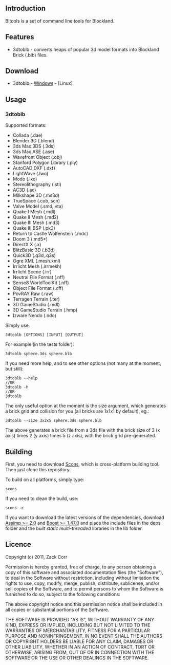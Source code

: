 ## Introduction

Bltools is a set of command line tools for Blockland.

## Features

* 3dtoblb - converts heaps of popular 3d model formats into Blockland Brick (.blb) files.

## Download

* 3dtoblb - [Windows]() - [Linux]

## Usage

### 3dtoblb

Supported formats:

* Collada (.dae)
* Blender 3D (.blend)
* 3ds Max 3DS (.3ds)
* 3ds Max ASE (.ase)
* Wavefront Object (.obj)
* Stanford Polygon Library (.ply)
* AutoCAD DXF (.dxf)
* LightWave (.lwo)
* Modo (.lxo)
* Stereolithography (.stl)
* AC3D (.ac)
* Milkshape 3D (.ms3d)
* TrueSpace (.cob,.scn)
* Valve Model (.smd,.vta)
* Quake I Mesh (.mdl)
* Quake II Mesh (.md2)
* Quake III Mesh (.md3)
* Quake III BSP (.pk3)
* Return to Castle Wolfenstein (.mdc)
* Doom 3 (.md5*)
* DirectX X (.x)
* BlitzBasic 3D (.b3d)
* Quick3D (.q3d,.q3s)
* Ogre XML (.mesh.xml)
* Irrlicht Mesh (.irrmesh)
* Irrlicht Scene (.irr)
* Neutral File Format (.nff)
* Sense8 WorldToolKit (.nff)
* Object File Format (.off)
* PovRAY Raw (.raw)
* Terragen Terrain (.ter)
* 3D GameStudio (.mdl)
* 3D GameStudio Terrain (.hmp)
* Izware Nendo (.ndo)

Simply use:

	3dtoblb [OPTIONS] [INPUT] [OUTPUT]

For example (in the tests folder):

	3dtoblb sphere.3ds sphere.blb

If you need more help, and to see other options (not many at the moment, but still):

	3dtoblb --help
	//OR
	3dtoblb -h
	//OR
	3dtoblb

The only useful option at the moment is the size argument, which generates a brick grid and collision for you (all bricks are 1x1x1 by default), eg.:

	3dtoblb --size 3x2x5 sphere.3ds sphere.blb

The above generates a brick file from a 3ds file with the brick size of 3 (x axis) times 2 (y axis) times 5 (z axis), with the brick grid pre-generated.

## Building

First, you need to download [Scons](http://scons.org/), which is cross-platform building tool. Then just clone this repository.
  
To build on all platforms, simply type:

	scons

If you need to clean the build, use:

	scons -c
	
If you want to download the latest versions of the dependencies, download [Assimp >= 2.0](http://assimp.sourceforge.net/) and [Boost >= 1.47.0](http://boost.org) and place the include files in the deps folder and the built *static* *multi-threaded* libraries in the lib folder.

## Licence

Copyright (c) 2011, Zack Corr

Permission is hereby granted, free of charge, to any person obtaining a copy of this software and associated documentation files (the "Software"), to deal in the Software without restriction, including without limitation the rights to use, copy, modify, merge, publish, distribute, sublicense, and/or sell copies of the Software, and to permit persons to whom the Software is furnished to do so, subject to the following conditions:

The above copyright notice and this permission notice shall be included in all copies or substantial portions of the Software.

THE SOFTWARE IS PROVIDED "AS IS", WITHOUT WARRANTY OF ANY KIND, EXPRESS OR IMPLIED, INCLUDING BUT NOT LIMITED TO THE WARRANTIES OF MERCHANTABILITY, FITNESS FOR A PARTICULAR PURPOSE AND NONINFRINGEMENT. IN NO EVENT SHALL THE AUTHORS OR COPYRIGHT HOLDERS BE LIABLE FOR ANY CLAIM, DAMAGES OR OTHER LIABILITY, WHETHER IN AN ACTION OF CONTRACT, TORT OR OTHERWISE, ARISING FROM, OUT OF OR IN CONNECTION WITH THE SOFTWARE OR THE USE OR OTHER DEALINGS IN THE SOFTWARE.
